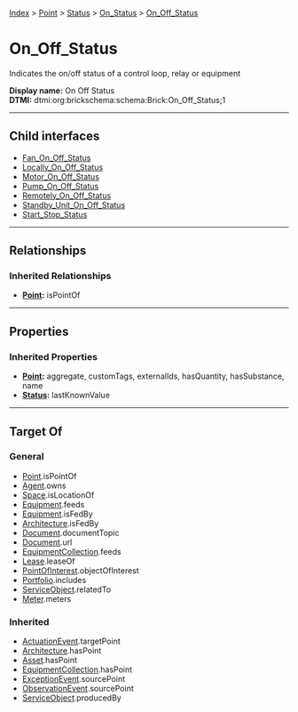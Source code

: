 [Index](../../../../index.md) > [Point](../../../Point.md) > [Status](../../Status.md) > [On_Status](../On_Status.md) > [On_Off_Status](#)
# On_Off_Status

Indicates the on/off status of a control loop, relay or equipment


**Display name:** On Off Status<br />
**DTMI:** dtmi:org:brickschema:schema:Brick:On_Off_Status;1

---

## Child interfaces
* [Fan_On_Off_Status](Fan-.md)
* [Locally_On_Off_Status](Locally-.md)
* [Motor_On_Off_Status](Motor-.md)
* [Pump_On_Off_Status](Pump-.md)
* [Remotely_On_Off_Status](Remotely-.md)
* [Standby_Unit_On_Off_Status](Standby_Unit-/Standby_Unit_On_Off_Status.md)
* [Start_Stop_Status](Start_Stop_Status/Start_Stop_Status.md)

---

## Relationships

### Inherited Relationships
* **[Point](../../../Point.md):** isPointOf

---

## Properties

### Inherited Properties
* **[Point](../../../Point.md):** aggregate, customTags, externalIds, hasQuantity, hasSubstance, name
* **[Status](../../Status.md):** lastKnownValue

---

## Target Of
### General
* [Point](../../../Point.md).isPointOf
* [Agent](../../../../Agent/Agent.md).owns
* [Space](../../../../Space/Space.md).isLocationOf
* [Equipment](../../../../Asset/Equipment/Equipment.md).feeds
* [Equipment](../../../../Asset/Equipment/Equipment.md).isFedBy
* [Architecture](../../../../Space/Architecture/Architecture.md).isFedBy
* [Document](../../../../Information/Document/Document.md).documentTopic
* [Document](../../../../Information/Document/Document.md).url
* [EquipmentCollection](../../../../Collection/Equipment-.md).feeds
* [Lease](../../../../Event/Lease.md).leaseOf
* [PointOfInterest](../../../../Information/PointOfInterest.md).objectOfInterest
* [Portfolio](../../../../Collection/Portfolio.md).includes
* [ServiceObject](../../../../Information/ServiceObject/ServiceObject.md).relatedTo
* [Meter](../../../../Asset/Equipment/Meter/Meter.md).meters
### Inherited
* [ActuationEvent](../../../../Event/Point-/ActuationEvent.md).targetPoint
* [Architecture](../../../../Space/Architecture/Architecture.md).hasPoint
* [Asset](../../../../Asset/Asset.md).hasPoint
* [EquipmentCollection](../../../../Collection/Equipment-.md).hasPoint
* [ExceptionEvent](../../../../Event/Point-/ExceptionEvent.md).sourcePoint
* [ObservationEvent](../../../../Event/Point-/ObservationEvent/ObservationEvent.md).sourcePoint
* [ServiceObject](../../../../Information/ServiceObject/ServiceObject.md).producedBy
